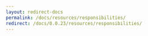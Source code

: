 ```yaml
---
layout: redirect-docs
permalink: /docs/resources/responsibilities/
redirect: /docs/0.0.23/resources/responsibilities/
---
```

